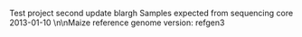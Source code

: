 Test project
second update
blargh
Samples expected from sequencing core 2013-01-10
\n\nMaize reference genome version: refgen3
